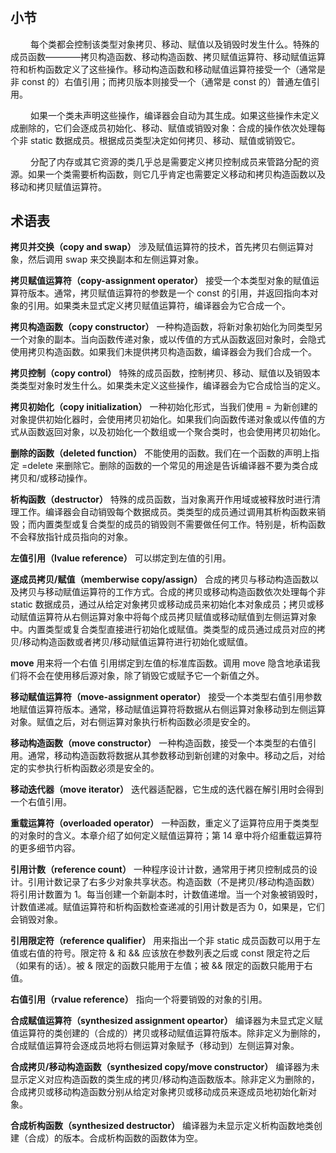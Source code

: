 #

## 小节

&emsp; &emsp;每个类都会控制该类型对象拷贝、移动、赋值以及销毁时发生什么。特殊的成员函数————拷贝构造函数、移动构造函数、拷贝赋值运算符、移动赋值运算符和析构函数定义了这些操作。移动构造函数和移动赋值运算符接受一个（通常是非 const 的）右值引用；而拷贝版本则接受一个（通常是 const 的）普通左值引用。  

&emsp; &emsp;如果一个类未声明这些操作，编译器会自动为其生成。如果这些操作未定义成删除的，它们会逐成员初始化、移动、赋值或销毁对象：合成的操作依次处理每个非 static 数据成员。根据成员类型决定如何拷贝、移动、赋值或销毁它。  

&emsp; &emsp;分配了内存或其它资源的类几乎总是需要定义拷贝控制成员来管路分配的资源。如果一个类需要析构函数，则它几乎肯定也需要定义移动和拷贝构造函数以及移动和拷贝赋值运算符。  

## 术语表

**拷贝并交换（copy and swap）** 涉及赋值运算符的技术，首先拷贝右侧运算对象，然后调用 swap 来交换副本和左侧运算对象。  

**拷贝赋值运算符（copy-assignment operator）** 接受一个本类型对象的赋值运算符版本。通常，拷贝赋值运算符的参数是一个 const 的引用，并返回指向本对象的引用。如果类未显式定义拷贝赋值运算符，编译器会为它合成一个。  

**拷贝构造函数（copy constructor）** 一种构造函数，将新对象初始化为同类型另一个对象的副本。当向函数传递对象，或以传值的方式从函数返回对象时，会隐式使用拷贝构造函数。如果我们未提供拷贝构造函数，编译器会为我们合成一个。  

**拷贝控制（copy control）** 特殊的成员函数，控制拷贝、移动、赋值以及销毁本类类型对象时发生什么。如果类未定义这些操作，编译器会为它合成恰当的定义。  

**拷贝初始化（copy initialization）** 一种初始化形式，当我们使用 = 为新创建的对象提供初始化器时，会使用拷贝初始化。如果我们向函数传递对象或以传值的方式从函数返回对象，以及初始化一个数组或一个聚合类时，也会使用拷贝初始化。  

**删除的函数（deleted function）** 不能使用的函数。我们在一个函数的声明上指定 =delete 来删除它。删除的函数的一个常见的用途是告诉编译器不要为类合成拷贝和/或移动操作。  

**析构函数（destructor）** 特殊的成员函数，当对象离开作用域或被释放时进行清理工作。编译器会自动销毁每个数据成员。类类型的成员通过调用其析构函数来销毁；而内置类型或复合类型的成员的销毁则不需要做任何工作。特别是，析构函数不会释放指针成员指向的对象。  

**左值引用（lvalue reference）** 可以绑定到左值的引用。  

**逐成员拷贝/赋值（memberwise copy/assign）** 合成的拷贝与移动构造函数以及拷贝与移动赋值运算符的工作方式。合成的拷贝或移动构造函数依次处理每个非 static 数据成员，通过从给定对象拷贝或移动成员来初始化本对象成员；拷贝或移动赋值运算符从右侧运算对象中将每个成员拷贝赋值或移动赋值到左侧运算对象中。内置类型或复合类型直接进行初始化或赋值。类类型的成员通过成员对应的拷贝/移动构造函数或者拷贝/移动赋值运算符进行初始化或赋值。  

**move** 用来将一个右值 引用绑定到左值的标准库函数。调用 move 隐含地承诺我们将不会在使用移后源对象，除了销毁它或赋予它一个新值之外。  

**移动赋值运算符（move-assignment operator）** 接受一个本类型右值引用参数地赋值运算符版本。通常，移动赋值运算符将数据从右侧运算对象移动到左侧运算对象。赋值之后，对右侧运算对象执行析构函数必须是安全的。  

**移动构造函数（move constructor）** 一种构造函数，接受一个本类型的右值引用。通常，移动构造函数将数据从其参数移动到新创建的对象中。移动之后，对给定的实参执行析构函数必须是安全的。  

**移动迭代器（move iterator）** 迭代器适配器，它生成的迭代器在解引用时会得到一个右值引用。  

**重载运算符（overloaded operator）** 一种函数，重定义了运算符应用于类类型的对象时的含义。本章介绍了如何定义赋值运算符；第 14 章中将介绍重载运算符的更多细节内容。  

**引用计数（reference count）** 一种程序设计计数，通常用于拷贝控制成员的设计。引用计数记录了右多少对象共享状态。构造函数（不是拷贝/移动构造函数）将引用计数置为 1。每当创建一个新副本时，计数值递增。当一个对象被销毁时，计数值递减。赋值运算符和析构函数检查递减的引用计数是否为 0，如果是，它们会销毁对象。  

**引用限定符（reference qualifier）** 用来指出一个非 static 成员函数可以用于左值或右值的符号。限定符 & 和 && 应该放在参数列表之后或 const 限定符之后（如果有的话）。被 & 限定的函数只能用于左值；被 && 限定的函数只能用于右值。  

**右值引用（rvalue reference）** 指向一个将要销毁的对象的引用。  

**合成赋值运算符（synthesized assignment opeartor）** 编译器为未显式定义赋值运算符的类创建的（合成的）拷贝或移动赋值运算符版本。除非定义为删除的，合成赋值运算符会逐成员地将右侧运算对象赋予（移动到）左侧运算对象。  

**合成拷贝/移动构造函数（synthesized copy/move constructor）** 编译器为未显示定义对应构造函数的类生成的拷贝/移动构造函数版本。除非定义为删除的，合成拷贝或移动构造函数分别从给定对象拷贝或移动成员来逐成员地初始化新对象。  

**合成析构函数（synthesized destructor）** 编译器为未显示定义析构函数地类创建（合成）的版本。合成析构函数的函数体为空。  
